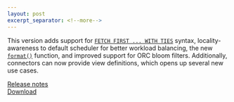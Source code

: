 ```yaml
---
layout: post
excerpt_separator: <!--more-->
---
```


This version adds support for
[`FETCH FIRST ... WITH TIES`](https://prestosql.io/docs/current/sql/select.html#limit-or-fetch-first-clauses)
syntax, locality-awareness to default scheduler for better workload balancing, the new
[`format()`](https://prestosql.io/docs/current/functions/conversion.html#format) function,
and improved support for ORC bloom filters. Additionally, connectors can now provide
view definitions, which opens up several new use cases.

[Release notes](https://prestosql.io/docs/current/release/release-315.html)   
[Download](https://prestosql.io/download.html)

<!--more-->
